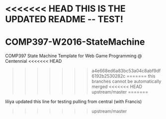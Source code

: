 <<<<<<< HEAD
THIS IS THE UPDATED README -- TEST!
=======
# COMP397-W2016-StateMachine

COMP397 State Machine Template for Web Game Programming @ Centennial
<<<<<<< HEAD
>>>>>>> a4e668ed6a83bc53a04c8abf9df6192b2530282c
=======
this branches cannot be automatically merged
<<<<<<< HEAD
>>>>>>> upstream/master
=======


liliya updated this line for testing pulling from central (with Francis)
>>>>>>> upstream/master
